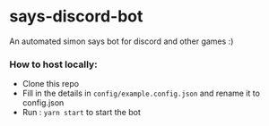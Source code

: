 # says-discord-bot
An automated simon says bot for discord and other games :)

### How to host locally: 
- Clone this repo
- Fill in the details in `config/example.config.json` and rename it to config.json
- Run : `yarn start` to start the bot  
